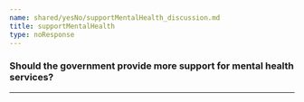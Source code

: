 ```yaml
---
name: shared/yesNo/supportMentalHealth_discussion.md
title: supportMentalHealth
type: noResponse
---
```


### Should the government provide more support for mental health services?

---

